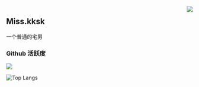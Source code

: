 <img align="right" src="https://count.getloli.com/get/@:?theme=rule34">

## Miss.kksk

一个普通的宅男
### Github 活跃度

[![](https://activity-graph.herokuapp.com/graph?username=xcw2333&theme=dracula)](https://github.com/ashutosh00710/github-readme-activity-graph)

![Top Langs](https://github-readme-stats.vercel.app/api/top-langs/?username=xcw2333)
